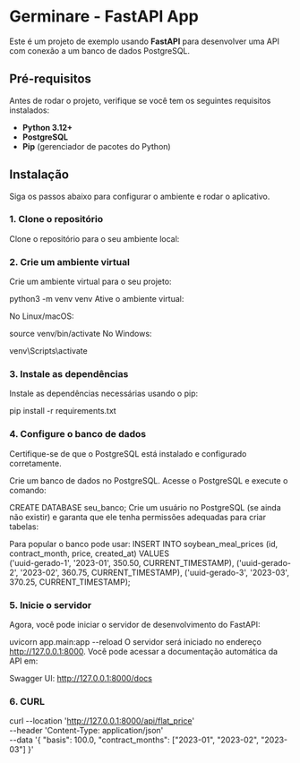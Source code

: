 # Germinare - FastAPI App

Este é um projeto de exemplo usando **FastAPI** para desenvolver uma API com conexão a um banco de dados PostgreSQL.

## Pré-requisitos

Antes de rodar o projeto, verifique se você tem os seguintes requisitos instalados:

- **Python 3.12+**
- **PostgreSQL**
- **Pip** (gerenciador de pacotes do Python)

## Instalação

Siga os passos abaixo para configurar o ambiente e rodar o aplicativo.

### 1. Clone o repositório

Clone o repositório para o seu ambiente local:

### 2. Crie um ambiente virtual
Crie um ambiente virtual para o seu projeto:

python3 -m venv venv
Ative o ambiente virtual:

No Linux/macOS:

source venv/bin/activate
No Windows:

venv\Scripts\activate
### 3. Instale as dependências
Instale as dependências necessárias usando o pip:

pip install -r requirements.txt
### 4. Configure o banco de dados
Certifique-se de que o PostgreSQL está instalado e configurado corretamente.

Crie um banco de dados no PostgreSQL. Acesse o PostgreSQL e execute o comando:

CREATE DATABASE seu_banco;
Crie um usuário no PostgreSQL (se ainda não existir) e garanta que ele tenha permissões adequadas para criar tabelas:

Para popular o banco pode usar: 
INSERT INTO soybean_meal_prices (id, contract_month, price, created_at)
VALUES                  
  ('uuid-gerado-1', '2023-01', 350.50, CURRENT_TIMESTAMP),
  ('uuid-gerado-2', '2023-02', 360.75, CURRENT_TIMESTAMP),
  ('uuid-gerado-3', '2023-03', 370.25, CURRENT_TIMESTAMP);


### 5. Inicie o servidor
Agora, você pode iniciar o servidor de desenvolvimento do FastAPI:

uvicorn app.main:app --reload
O servidor será iniciado no endereço http://127.0.0.1:8000. Você pode acessar a documentação automática da API em:

Swagger UI: http://127.0.0.1:8000/docs



### 6. CURL
curl --location 'http://127.0.0.1:8000/api/flat_price' \
--header 'Content-Type: application/json' \
--data '{
  "basis": 100.0,
  "contract_months": ["2023-01", "2023-02", "2023-03"]
}'
